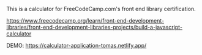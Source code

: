 This is a calculator for FreeCodeCamp.com's front end library certification.

https://www.freecodecamp.org/learn/front-end-development-libraries/front-end-development-libraries-projects/build-a-javascript-calculator

DEMO: https://calculator-application-tomas.netlify.app/